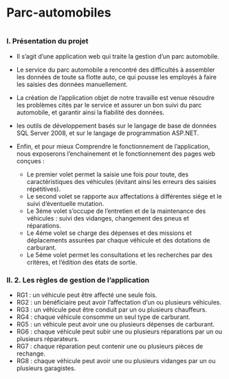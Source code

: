 # Parc-automobiles
#
<h3>I.	Présentation du projet</h3>

* Il s’agit d’une application web qui traite la gestion d’un parc automobile.
* Le service du parc automobile a rencontré des difficultés à assembler les données de toute sa flotte auto, ce qui pousse les employés à faire les saisies des données manuellement.
* La création de l’application objet de notre travaille est venue résoudre les problèmes cités par le service et assurer un bon suivi du parc automobile, et garantir ainsi la fiabilité des données.
* les outils de développement basés sur le langage de base de données SQL Server 2008, et sur le langage de programmation ASP.NET.
* Enfin, et pour mieux Comprendre le fonctionnement de l’application, nous exposerons l’enchainement et le fonctionnement des pages web conçues : 

    * Le premier volet permet la saisie une fois pour toute, des caractéristiques des véhicules (évitant ainsi les erreurs des saisies répétitives).
    * Le second volet se rapporte aux affectations à différentes siége et le suivi d’éventuelle mutation.
    * Le 3éme volet s’occupe de l’entretien et de la maintenance des véhicules : suivi des vidanges, changement des pneus et réparations.
    * Le 4éme volet se charge des dépenses et des missions et déplacements assurées par chaque véhicule et des dotations de carburant.
    * Le 5éme volet permet les consultations et les recherches par des critères, et l’édition des états de sortie.
<h3>II.	2.	Les règles de gestion de l’application</h3>

* RG1 : un véhicule peut être affecté une seule fois.
* RG2 : un bénéficiaire peut avoir l’affectation d’un ou plusieurs véhicules.
* RG3 : un véhicule peut être conduit par un ou plusieurs chauffeurs.
* RG4 : chaque véhicule consomme un seul type de carburant.
* RG5 : un véhicule peut avoir une ou plusieurs dépenses de carburant.
* RG6 : chaque véhicule peut subir une ou plusieurs réparations par un ou plusieurs réparateurs.
* RG7 : chaque réparation peut contenir une ou plusieurs pièces de rechange.
* RG8 : chaque véhicule peut avoir une ou plusieurs vidanges par un ou plusieurs garagistes.



